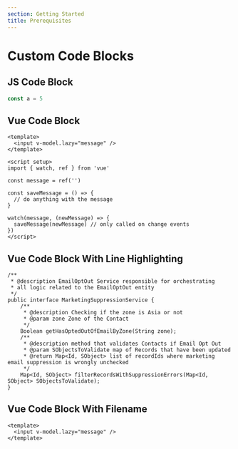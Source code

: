 ```yaml
---
section: Getting Started
title: Prerequisites
---
```


# Custom Code Blocks

## JS Code Block

```js
const a = 5
```

## Vue Code Block

```vue
<template>
  <input v-model.lazy="message" />
</template>

<script setup>
import { watch, ref } from 'vue'

const message = ref('')

const saveMessage = () => {
  // do anything with the message
}

watch(message, (newMessage) => {
  saveMessage(newMessage) // only called on change events
})
</script>
```

## Vue Code Block With Line Highlighting

```apex {10, 16} [classes/mkt/MarketingSuppressionService.vue]
/**
 * @description EmailOptOut Service responsible for orchestrating
 * all logic related to the EmailOptOut entity
 */
public interface MarketingSuppressionService {
    /**
     * @description Checking if the zone is Asia or not
     * @param zone Zone of the Contact
     */
    Boolean getHasOptedOutOfEmailByZone(String zone);
    /**
     * @description method that validates Contacts if Email Opt Out
     * @param SObjectsToValidate map of Records that have been updated
     * @return Map<Id, SObject> list of recordIds where marketing email suppression is wrongly unchecked
     */
    Map<Id, SObject> filterRecordsWithSuppressionErrors(Map<Id, SObject> SObjectsToValidate);
}

```

## Vue Code Block With Filename

```vue [components/content/MyComponent.vue]
<template>
  <input v-model.lazy="message" />
</template>
```
